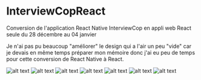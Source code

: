 # InterviewCopReact
Conversion de l'application React Native InterviewCop en appli web React seule du 28 décembre au 04 janvier

Je n'ai pas pu beaucoup "améliorer" le design qui a l'air un peu "vide" car je devais en même temps préparer mon mémoire donc j'ai eu peu de temps pour cette conversion de React Native à React. 


![alt text](https://res.cloudinary.com/drchl4shw/image/upload/v1613846006/InterviewCopReact1_as7bm2.png)
![alt text](https://res.cloudinary.com/drchl4shw/image/upload/v1613846006/InterviewCopReact2_y5ijwv.png)
![alt text](https://res.cloudinary.com/drchl4shw/image/upload/v1613846008/InterviewCopReact4_ovc3xy.png)
![alt text](https://res.cloudinary.com/drchl4shw/image/upload/v1613846006/InterviewCopReact5_vzbogj.png)
![alt text](https://res.cloudinary.com/drchl4shw/image/upload/v1613846006/InterviewCopReact7_azao5n.png)
![alt text](https://res.cloudinary.com/drchl4shw/image/upload/v1613846005/InterviewCopReact9_vfvl9f.png)
![alt text](https://res.cloudinary.com/drchl4shw/image/upload/v1613846005/InterviewCopReact10_thbbgl.png)



